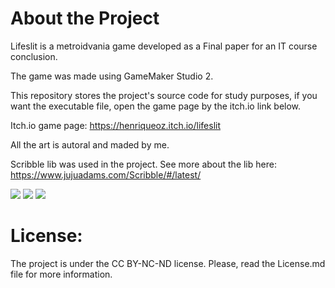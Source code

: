 <h1>About the Project</h1>

Lifeslit is a metroidvania game developed as a Final paper for an IT course conclusion.

The game was made using GameMaker Studio 2.

This repository stores the project's source code for study purposes, if you want the executable file, open the game page by the itch.io link below.

Itch.io game page: https://henriqueoz.itch.io/lifeslit

All the art is autoral and maded by me.

Scribble lib was used in the project. See more about the lib here: https://www.jujuadams.com/Scribble/#/latest/

<img src = "https://img.itch.zone/aW1hZ2UvMjM3ODg3NS8xNDI2MzE2MS5wbmc=/347x500/gf33MJ.png">
<img src = "https://img.itch.zone/aW1hZ2UvMjM3ODg3NS8xNDI2MzE3MC5wbmc=/347x500/ViJbNF.png">
<img src = "https://img.itch.zone/aW1hZ2UvMjM3ODg3NS8xNDI2MzE3OC5wbmc=/347x500/Faw%2Bhn.png">

<h1>License:</h1>

The project is under the CC BY-NC-ND license.
Please, read the License.md file for more information.

